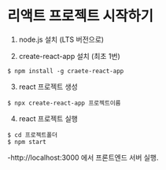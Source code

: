 # 리액트 프로젝트 시작하기

1. node.js 설치 (LTS 버전으로)

2. create-react-app 설치 (최초 1번)
```
$ npm install -g craete-react-app
```
3. react 프로젝트 생성
```
$ npx create-react-app 프로젝트이름
```
4. react 프로젝트 실행
```
$ cd 프로젝트폴더
$ npm start
```

-http://localhost:3000 에서 프론트엔드 서버 실행.
